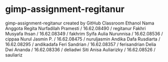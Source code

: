 # gimp-assignment-regitanur
gimp-assignment-regitanur created by GitHub Classroom
Ethanol
Nama Anggota
Regita Nurfadilah Pramesti / 16.62.08490 / regitanur
Fakhri Musyafa Ihsan / 16.62.08349 / fakhrim
Syifa Aulia Nurunnisa / 16.62.08536 / cippaa
Nurul Jasmin P. / 16.62.08475 / nuruljasmin
Andika Dafa Rusdiarta / 16.62.08295 / andikadafa
Feri Sandrian / 16.62.08357 / ferisandrian
Delia Dwi Ananda / 16.62.08336 / deliadwi
Siti Anisa Auliarizky / 16.62.08526 / sauliariz

